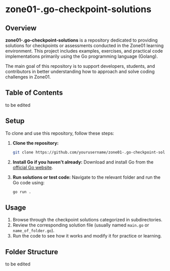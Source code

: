 # zone01-.go-checkpoint-solutions

## Overview
**zone01-.go-checkpoint-solutions** is a repository dedicated to providing solutions for checkpoints or assessments conducted in the Zone01 learning environment. This project includes examples, exercises, and practical code implementations primarily using the Go programming language (Golang).

The main goal of this repository is to support developers, students, and contributors in better understanding how to approach and solve coding challenges in Zone01.

## Table of Contents
to be edited

## Setup
To clone and use this repository, follow these steps:

1. **Clone the repository:**
    ```bash
    git clone https://github.com/yourusername/zone01-.go-checkpoint-solutions.git
    ```

2. **Install Go if you haven't already:**
    Download and install Go from the [official Go website](https://golang.org/dl/).

3. **Run solutions or test code:**
    Navigate to the relevant folder and run the Go code using:
    ```bash
    go run .
    ```

## Usage
1. Browse through the checkpoint solutions categorized in subdirectories.
2. Review the corresponding solution file (usually named `main.go` or `name_of_folder.go`).
3. Run the code to see how it works and modify it for practice or learning.

## Folder Structure
to be edited


